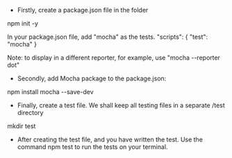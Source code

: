 - Firstly, create a package.json file in the folder

npm init -y

In your package.json file, add "mocha" as the tests. 
"scripts": {
    "test": "mocha"
  }

  Note: to display in a different reporter, for example, use "mocha --reporter dot" 

- Secondly, add Mocha package to the package.json:

npm install mocha  --save-dev

- Finally, create a test file. We shall keep all testing files in a separate /test directory

mkdir test

- After creating the test file, and you have written the test. Use the command npm test to run the tests on your terminal.